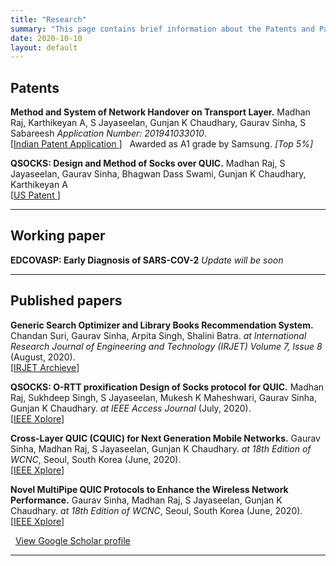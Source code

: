 ```yaml
---
title: "Research"
summary: "This page contains brief information about the Patents and Papers that are under review or published"
date: 2020-10-10
layout: default
---
```

## Patents

**Method and System of Network Handover on Transport Layer.** Madhan Raj, Karthikeyan A,  S Jayaseelan, Gunjan K Chaudhary, Gaurav Sinha, S Sabareesh *Application Number: 201941033010*.<br/>
<span class="pub-highlight">
    [<a href="https://drive.google.com/file/d/1ku6dwUkjlUoPSmkXW-cISt-FfalmZ00Q/view?usp=sharing" class="link">Indian Patent Application </a>]
    <span class="award"><i class="fas fa-award fa-fw"></i>&nbsp; Awarded as A1 grade by Samsung. *[Top 5%]* </span>

**QSOCKS: Design and Method of Socks over QUIC.** Madhan Raj, S Jayaseelan, Gaurav Sinha, Bhagwan Dass Swami, Gunjan K Chaudhary, Karthikeyan A <br/>
<span class="pub-highlight">
    [<a href="https://patents.google.com/patent/US20200288316A1/en" class="link">US Patent </a>]
<hr>

## Working paper
**EDCOVASP: Early Diagnosis of SARS-COV-2** *Update will be soon*

<hr>

## Published papers

**Generic Search Optimizer and Library Books Recommendation System.** Chandan Suri, Gaurav Sinha, Arpita Singh, Shalini Batra. *at International Research Journal of Engineering and Technology (IRJET) Volume 7, Issue 8* (August, 2020). <br/>
<span class="pub-highlight">
[<a href="https://irjet.net/archives/V7/i8/IRJET-V7I8114.pdf" class="link">IRJET Archieve</a>]
</span> <br/>

**QSOCKS: O-RTT proxification Design of Socks protocol for QUIC.** Madhan Raj, Sukhdeep Singh, S Jayaseelan, Mukesh K Maheshwari, Gaurav Sinha, Gunjan K Chaudhary. *at IEEE Access Journal* (July, 2020). <br/>
<span class="pub-highlight">
[<a href="https://ieeexplore.ieee.org/abstract/document/9153913/" class="link">IEEE Xplore</a>]
</span>

**Cross-Layer QUIC (CQUIC) for Next Generation Mobile Networks.** Gaurav Sinha, Madhan Raj, S Jayaseelan, Gunjan K Chaudhary.  *at 18th Edition of WCNC*, Seoul, South Korea (June, 2020).<br/>
<span class="pub-highlight">
[<a href="https://ieeexplore.ieee.org/document/9120850" class="link">IEEE Xplore</a>]
</span>

**Novel MultiPipe QUIC Protocols to Enhance the Wireless Network Performance.** Gaurav Sinha, Madhan Raj, S Jayaseelan, Gunjan K Chaudhary. *at 18th Edition of WCNC*, Seoul, South Korea (June, 2020).<br/>
<span class="pub-highlight">
[<a href="https://ieeexplore.ieee.org/document/9120821" class="link">IEEE Xplore</a>]
</span>

<span class="award"><i class="fas fa-graduation-cap fa-fw"></i>&nbsp; <a href="https://scholar.google.com/citations?hl=en&user=CjI4CRgAAAAJ">View Google Scholar profile</a></span>

<hr>
